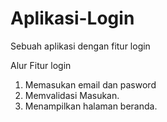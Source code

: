 # Aplikasi-Login
Sebuah aplikasi dengan fitur login

Alur Fitur login
1. Memasukan email dan pasword
2. Memvalidasi Masukan.
3. Menampilkan halaman beranda.
